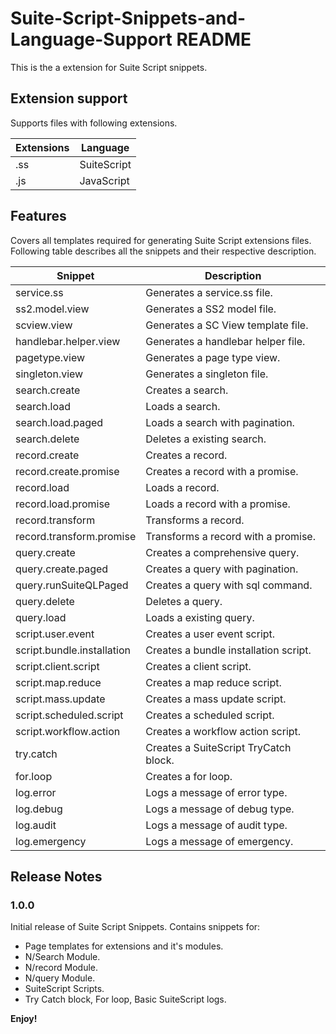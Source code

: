 # Suite-Script-Snippets-and-Language-Support README

This is the a extension for Suite Script snippets.

## Extension support

Supports files with following extensions.

| Extensions               | Language                  |
|--------------------------|---------------------------|
|     .ss                  | SuiteScript               |
|     .js                  | JavaScript                |


## Features

Covers all templates required for generating Suite Script extensions files.
Following table describes all the snippets and their respective description.

| Snippet                        | Description                                |
|--------------------------------|--------------------------------------------|
| service.ss                     | Generates a service.ss file.               |
| ss2.model.view                 | Generates a SS2 model file.                |
| scview.view                    | Generates a SC View template file.         |
| handlebar.helper.view          | Generates a handlebar helper file.         |
| pagetype.view                  | Generates a page type view.                |
| singleton.view                 | Generates a singleton file.                |
| search.create                  | Creates a search.                          |
| search.load                    | Loads a search.                            |
| search.load.paged              | Loads a search with pagination.            |
| search.delete                  | Deletes a existing search.                 |
| record.create                  | Creates a record.                          |
| record.create.promise          | Creates a record with a promise.           |
| record.load                    | Loads a record.                            |
| record.load.promise            | Loads a record with a promise.             |
| record.transform               | Transforms a record.                       |
| record.transform.promise       | Transforms a record with a promise.        |
| query.create                   | Creates a comprehensive query.             |
| query.create.paged             | Creates a query with pagination.           |
| query.runSuiteQLPaged          | Creates a query with sql command.          |
| query.delete                   | Deletes a query.                           |
| query.load                     | Loads a existing query.                    |
| script.user.event              | Creates a user event script.               |
| script.bundle.installation     | Creates a bundle installation script.      |
| script.client.script           | Creates a client script.                   |
| script.map.reduce              | Creates a map reduce script.               |
| script.mass.update             | Creates a mass update script.              |
| script.scheduled.script        | Creates a scheduled script.                |
| script.workflow.action         | Creates a workflow action script.          |
| try.catch                      | Creates a SuiteScript TryCatch block.      |
| for.loop                       | Creates a for loop.                        |
| log.error                      | Logs a message of error type.              |
| log.debug                      | Logs a message of debug type.              |
| log.audit                      | Logs a message of audit type.              |
| log.emergency                  | Logs a message of emergency.               |



## Release Notes

### 1.0.0

Initial release of Suite Script Snippets.
Contains snippets for:
- Page templates for extensions and it's modules.
- N/Search Module.
- N/record Module.
- N/query Module.
- SuiteScript Scripts.
- Try Catch block, For loop, Basic SuiteScript logs.

**Enjoy!**
